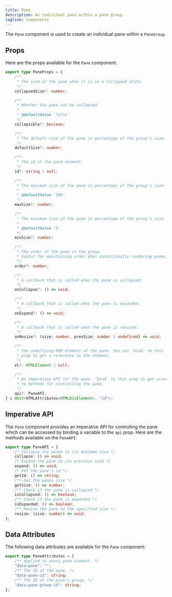 ```yaml
---
title: Pane
description: An individual pane within a pane group.
tagline: Components
---
```


The `Pane` component is used to create an individual pane within a `PaneGroup`.

## Props

Here are the props available for the `Pane` component:

```ts
export type PaneProps = {
	/**
	 * The size of the pane when it is in a collapsed state.
	 */
	collapsedSize?: number;

	/**
	 * Whether the pane can be collapsed.
	 *
	 * @defaultValue `false`
	 */
	collapsible?: boolean;

	/**
	 * The default size of the pane in percentage of the group's size.
	 */
	defaultSize?: number;

	/**
	 * The id of the pane element.
	 */
	id?: string | null;

	/**
	 * The maximum size of the pane in percentage of the group's size.
	 *
	 * @defaultValue `100`
	 */
	maxSize?: number;

	/**
	 * The minimum size of the pane in percentage of the group's size.
	 *
	 * @defaultValue `0`
	 */
	minSize?: number;

	/**
	 * The order of the pane in the group.
	 * Useful for maintaining order when conditionally rendering panes.
	 */
	order?: number;

	/**
	 * A callback that is called when the pane is collapsed.
	 */
	onCollapse?: () => void;

	/**
	 * A callback that is called when the pane is expanded.
	 */
	onExpand?: () => void;

	/**
	 * A callback that is called when the pane is resized.
	 */
	onResize?: (size: number, prevSize: number | undefined) => void;

	/**
	 * The underlying DOM element of the pane. You can `bind` to this
	 * prop to get a reference to the element.
	 */
	el?: HTMLElement | null;

	/**
	 * An imperative API for the pane. `bind` to this prop to get access
	 * to methods for controlling the pane.
	 */
	api?: PaneAPI;
} & Omit<HTMLAttributes<HTMLDivElement>, "id">;
```

## Imperative API

The `Pane` component provides an imperative API for controlling the pane which can be accessed by binding a variable to the `api` prop. Here are the methods available on the `PaneAPI`:

```ts
export type PaneAPI = {
	/* Collapse the panee to its minimum size */
	collapse: () => void;
	/* Expand the pane to its previous size */
	expand: () => void;
	/* Get the pane's id */
	getId: () => string;
	/** Get the panes size */
	getSize: () => number;
	/** Check if the pane is collapsed */
	isCollapsed: () => boolean;
	/** Check if the pane is expanded */
	isExpanded: () => boolean;
	/** Resize the pane to the specified size */
	resize: (size: number) => void;
};
```

## Data Attributes

The following data attributes are available for the `Pane` component:

```ts
export type PaneAttributes = {
	/** Applied to every pane element. */
	"data-pane": "";
	/** The ID of the pane. */
	"data-pane-id": string;
	/** The ID of the pane's group. */
	"data-pane-group-id": string;
};
```
